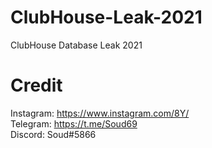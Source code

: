 # ClubHouse-Leak-2021
ClubHouse Database Leak 2021
# Credit

Instagram: https://www.instagram.com/8Y/ <br>
Telegram: https://t.me/Soud69 <br>
Discord: Soud#5866
